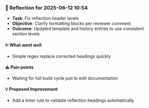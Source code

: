 <!-- reflection-template:start -->
### :book: Reflection for 2025-06-12 10:54
  - **Task**: Fix reflection header levels
  - **Objective**: Clarify formatting blocks per reviewer comment
  - **Outcome**: Updated template and history entries to use consistent section levels

#### :sparkles: What went well
  - Simple regex replace corrected headings quickly

#### :warning: Pain points
  - Waiting for full build cycle just to edit documentation

#### :bulb: Proposed Improvement
  - Add a linter rule to validate reflection headings automatically
<!-- reflection-template:end -->
